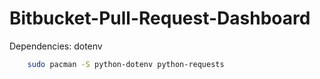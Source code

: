 # Bitbucket-Pull-Request-Dashboard


Dependencies:
dotenv

```bash
    sudo pacman -S python-dotenv python-requests 
```